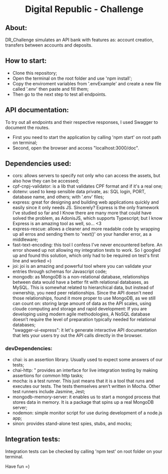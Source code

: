 <h1 align="center">Digital Republic - Challenge</h1>

## About:
DR_Challenge simulates an API bank with features as: account creation, transfers between accounts and deposits.<br/>

## How to start:
- Clone this repository;
- Open the terminal on the root folder and use 'npm install';
- Copy the enviroment variables from '.envExample' and create a new file called '.env' then paste and fill them;
- Then go to the next step to test all endpoints.

## API documentation:
To try out all endpoints and their respective responses, I used Swagger to document  the  routes. <br/>
- First you need to start the application by calling 'npm start' on  root path on terminal;
- Second, open the browser and access "localhost:3000/doc".

## Dependencies used:  
- cors: allows servers to specify not only who can access the assets, but also how they can be accessed; <br/>
- cpf-cnpj-validator: is a lib that validates CPF format and if it's a real one; <br/> 
- dotenv: used to keep sensible data private, as: SQL login, PORT, database name, and others; with '.env' files; <br/>
- express: great for designing and building web applications quickly and easily since it only needs JS. Sincerely? Express is the only framework I've studied so far and I Know there are many more that could have solved the problem, as AdonisJS, which supports Typescript; but I know Express is an amazing tool as well, so... <3 <br/>
- express-rescue: allows a cleaner and more readable code by wrapping up all erros and sending them to 'next()' on your handler error, as a middleware; <br/>
- fast-text-encoding: this tool I confess I've never encountered before. An error showed up not allowing my integration tests to work. So I googled up and found this solution, which only had to be required on test's first line and worked =) <br/>
- joi: joi is an amazing and powerful tool where you can validate your entries through schemas for Javascript code; <br/>
- mongodb: as MongoDB is a non-relational database, relationships between data would have a better fit with relational databases, as MySQL. This is somewhat related to hierarchical data, but instead of ownership, you need peer relationships. Since the API doesn't need those relationships, found it more proper to use MongoDB, as we still can count on: storing large amount of data as the API scales, using cloude computing and storage and rapid development: If you are developing using modern agile methodologies, A NoSQL database doesn’t require the level of preparation typically needed for relational databases; <br/>
"swagger-ui-express": it let's generate interactive API documentation that lets your users try out the API calls directly in the browser.  <br/>

### devDependencies: 
- chai: is an assertion library. Usually used to expect some answers of our tests; <br/>
- chai-http: " provides an interface for live integration testing by making assertions for common http tasks; <br/>
- mocha: is a test runner. This just means that it is a tool that runs and executes our tests. The tests themselves aren’t written in Mocha. Other test runners include Jasmine, Jest; <br/>
- mongodb-memory-server: it enables us to start a mongod process that stores data in memory. It is a package that spins up a real MongoDB server; <br/>
- nodemon: simple monitor script for use during development of a node.js app; <br/> 
- sinon: provides stand-alone test spies, stubs, and mocks; <br/>

## Integration tests:
Integration tests can be checked by calling 'npm test' on root folder on your terminal.

Have fun =)
